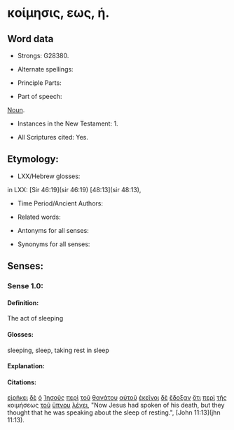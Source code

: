 # κοίμησις, εως, ἡ.

<!-- Status: S2=Needs2ndReview -->
<!-- Lexica used for edits: BDAG, FFM, LN, BN, A-S -->

## Word data

* Strongs: G28380.


* Alternate spellings:

* Principle Parts: 

* Part of speech: 

[Noun](http://ugg.readthedocs.io/en/latest/noun.html).

* Instances in the New Testament: 1.

* All Scriptures cited: Yes.

## Etymology: 

* LXX/Hebrew glosses: 

in LXX: [Sir 46:19](sir 46:19) [48:13](sir 48:13),

* Time Period/Ancient Authors: 

* Related words: 

* Antonyms for all senses:

* Synonyms for all senses: 

## Senses:

### Sense 1.0:

#### Definition: 

The act of sleeping

#### Glosses:

sleeping, sleep, taking rest in sleep

#### Explanation:

#### Citations:

[εἰρήκει](../G30040/01.md) [δὲ](../G11610/01.md) [ὁ](../G35880/01.md) [Ἰησοῦς](../G24240/01.md) [περὶ](../G40120/01.md) [τοῦ](../G35880/01.md) [θανάτου](../G22880/01.md) [αὐτοῦ](../G08460/01.md) [ἐκεῖνοι](../G15650/01.md) [δὲ](../G11610/01.md) [ἔδοξαν](../G13800/01.md) [ὅτι](../G37540/01.md) [περὶ](../G40120/01.md) [τῆς](../G35880/01.md) κοιμήσεως [τοῦ](../G35880/01.md) [ὕπνου](../G52580/01.md) [λέγει](../G30040/01.md), 
"Now Jesus had spoken of his death, but they thought that he was speaking about the sleep of resting.", 
[John 11:13](jhn 11:13).  


